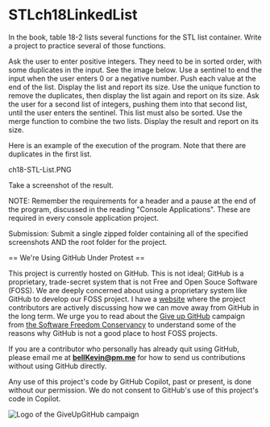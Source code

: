 # STLch18LinkedList

In the book, table 18-2 lists several functions for the STL list container. Write a project to practice several of those functions.

Ask the user to enter positive integers. They need to be in sorted order, with some duplicates in the input. See the image below. Use a sentinel to end the input when the user enters 0 or a negative number. Push each value at the end of the list. Display the list and report its size. Use the unique function to remove the duplicates, then display the list again and report on its size. Ask the user for a second list of integers, pushing them into that second list, until the user enters the sentinel. This list must also be sorted. Use the merge function to combine the two lists. Display the result and report on its size.

Here is an example of the execution of the program. Note that there are duplicates in the first list.

ch18-STL-List.PNG

Take a screenshot of the result.

 

NOTE: Remember the requirements for a header and a pause at the end of the program, discussed in the reading "Console Applications". These are required in every console application project.

Submission: Submit a single zipped folder containing all of the specified screenshots AND the root folder for the project.

== We're Using GitHub Under Protest ==

This project is currently hosted on GitHub.  This is not ideal; GitHub is a
proprietary, trade-secret system that is not Free and Open Souce Software
(FOSS).  We are deeply concerned about using a proprietary system like GitHub
to develop our FOSS project. I have a [website](https://bellKevin.me) where the
project contributors are actively discussing how we can move away from GitHub
in the long term.  We urge you to read about the [Give up GitHub](https://GiveUpGitHub.org) campaign 
from [the Software Freedom Conservancy](https://sfconservancy.org) to understand some of the reasons why GitHub is not 
a good place to host FOSS projects.

If you are a contributor who personally has already quit using GitHub, please
email me at **bellKevin@pm.me** for how to send us contributions without
using GitHub directly.

Any use of this project's code by GitHub Copilot, past or present, is done
without our permission.  We do not consent to GitHub's use of this project's
code in Copilot.

![Logo of the GiveUpGitHub campaign](https://sfconservancy.org/img/GiveUpGitHub.png)
